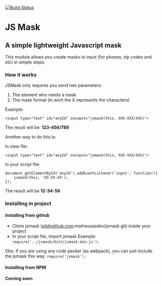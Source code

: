 [![Build Status](https://travis-ci.org/matheusasdev/jsmask.svg?branch=master)](https://travis-ci.org/matheusasdev/jsmask)

# JS Mask
## A simple lightweight Javascript mask

This module allows you create masks to input (for phones, zip codes and etc) in simple steps.

### How it works

JSMask only requires you send two parameters:
1. The element who needs a mask
2. The mask format (in wich the X represents the characters)

Example: 

    <input type="text" id="anyId" oninput="jsmask(this, XXX-XXX/XXX)">

The result will be: **123-456/789**

Another way to do this is:

In view file:

    <input type="text" id="anyId" oninput="jsmask(this, XXX-XXX/XXX)">

In your script file:

    document.getElementById('anyId').addEventListener('input', function(){
    	jsmask(this, 'XX-XX-XX');
    });

The result will be **12-34-56**


### Installing in project

#### Installing from github

- Clone jsmask (git@github.com:matheusasdev/jsmask.git) inside your project
- In your script file, import jsmask
Example: 
`require('../jsmask/dist/jsmask.min.js');`

Obs: If you are using any code packer (as webpack), you can just include the jsmask this way: `require('jsmask');`


#### Installing from NPM
**Coming soon**
